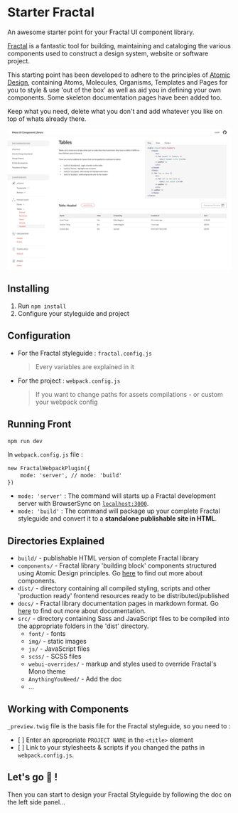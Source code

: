 # Starter Fractal

An awesome starter point for your Fractal UI component library.

[Fractal](https://fractal.build/) is a fantastic tool for building, maintaining and cataloging the various components used to construct a design system, website or software project.

This starting point has been developed to adhere to the principles of [Atomic Design](http://bradfrost.com/blog/post/atomic-web-design/), containing Atoms, Molecules, Organisms, Templates and Pages for you to style & use 'out of the box' as well as aid you in defining your own components. Some skeleton documentation pages have been added too.

Keep what you need, delete what you don't and add whatever you like on top of whats already there.

![Fractal Atomic using Mono screenshot](screenshot.jpg "Fractal Atomic using Mono screenshot")

## Installing

1. Run ```npm install```
2. Configure your styleguide and project

## Configuration

* For the Fractal styleguide : ```fractal.config.js``` 
    > Every variables are explained in it
* For the project : ```webpack.config.js```
    > If you want to change paths for assets compilations - or custom your webpack config

## Running Front

```Shell
npm run dev
```

In `webpack.config.js` file :
```
new FractalWebpackPlugin({
    mode: 'server', // mode: 'build'
})
```

- `mode: 'server'` : The command will starts up a Fractal development server with BrowserSync on [`localhost:3000`](http://localhost:3000).
- `mode: 'build'` : The command will package up your complete Fractal styleguide and convert it to a **standalone publishable site in HTML**.

## Directories Explained

* ```build/``` - publishable HTML version of complete Fractal library 
* ```components/``` - Fractal library 'building block' components structured using Atomic Design principles. Go [here](https://fractal.build/guide/components/) to find out more about components.
* ```dist/``` - directory containing all compiled styling, scripts and other 'production ready' frontend resources ready to be distributed/published
* ```docs/``` - Fractal library documentation pages in markdown format. Go [here](https://fractal.build/guide/documentation/) to find out more about documentation.
* ```src/``` - directory containing Sass and JavaScript files to be compiled into the appropriate folders in the 'dist' directory.
  * ```font/``` - fonts
  * ```img/``` - static images
  * ```js/``` - JavaScript files
  * ```scss/``` - SCSS files
  * ```webui-overrides/``` - markup and styles used to override Fractal's Mono theme
  * ```AnythingYouNeed/``` - Add the doc
  * ...

## Working with Components

```_preview.twig``` file is the basis file for the Fractal styleguide, so you need to :
- [ ] Enter an appropriate ```PROJECT NAME``` in the ```<title>``` element
- [ ] Link to your stylesheets & scripts if you changed the paths in `webpack.config.js`.

## Let's go 🎉 !

Then you can start to design your Fractal Styleguide by following the doc on the left side panel...
